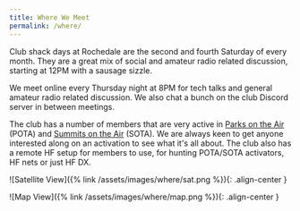 ```yaml
---
title: Where We Meet
permalink: /where/
---
```


Club shack days at Rochedale are the second and fourth Saturday of every month. They are a great mix of social and amateur radio related discussion, starting at 12PM with a sausage sizzle.

We meet online every Thursday night at 8PM for tech talks and general amateur radio related discussion.
We also chat a bunch on the club Discord server in between meetings.

The club has a number of members that are very active in [Parks on the Air](https://parksontheair.com/) (POTA) and [Summits on the Air](https://www.sota.org.uk/) (SOTA).  We are always keen to get anyone interested along on an activation to see what it's all about. The club also has a remote HF setup for members to use, for hunting POTA/SOTA activators, HF nets or just HF DX.

![Satellite View]({% link /assets/images/where/sat.png %}){: .align-center }

![Map View]({% link /assets/images/where/map.png %}){: .align-center }
